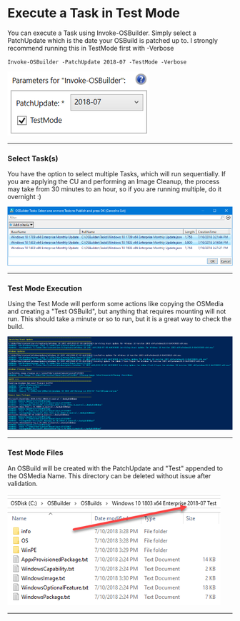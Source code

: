 # Execute a Task in Test Mode

You can execute a Task using Invoke-OSBuilder.  Simply select a PatchUpdate which is the date your OSBuild is patched up to.  I strongly recommend running this in TestMode first with -Verbose

```
Invoke-OSBuilder -PatchUpdate 2018-07 -TestMode -Verbose
```

![](/assets/2018-07-10_15-22-52.png)

---

### Select Task\(s\)

You have the option to select multiple Tasks, which will run sequentially.  If you are applying the CU and performing an Image Cleanup, the process may take from 30 minutes to an hour, so if you are running multiple, do it overnight :\)

![](/assets/2018-07-10_15-24-40.png)

---

### Test Mode Execution

Using the Test Mode will perform some actions like copying the OSMedia and creating a "Test OSBuild", but anything that requires mounting will not run.  This should take a minute or so to run, but it is a great way to check the build.

![](/assets/2018-07-10_15-31-28.png)

---

### Test Mode Files

An OSBuild will be created with the PatchUpdate and "Test" appended to the OSMedia Name.  This directory can be deleted without issue after validation.

![](/assets/2018-07-10_15-33-54.png)

---





